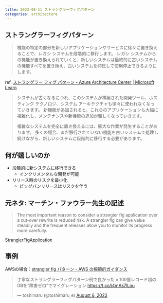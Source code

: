 ```yaml
---
title: 2023-08-11 ストラングラーフィグパターン
categories: architecture
---
```


## ストラングラーフィグパターン

> 機能の特定の部分を新しいアプリケーションやサービスに徐々に置き換えることで、レガシ システムを段階的に移行します。 レガシ システムからの機能が置き換えられていくと、新しいシステムは最終的に古いシステムの機能すべてを置き換え、古いシステムを抑圧して使用停止できるようにします。

ref. [ストラングラー フィグ パターン - Azure Architecture Center \| Microsoft Learn](https://learn.microsoft.com/ja-jp/azure/architecture/patterns/strangler-fig)

> システムが古くなるにつれ、このシステムが構築された開発ツール、ホスティング テクノロジ、システム アーキテクチャも徐々に使われなくなっていきます。 新機能が追加されると、これらのアプリケーションも大幅に複雑化し、メンテナンスや新機能の追加が難しくなっていきます。
>
> 複雑なシステムを完全に置き換えるには、膨大な作業が発生することがあります。 多くの場合、まだ移行されていない機能を古いシステムで処理し続けながら、新しいシステムに段階的に移行する必要があります。

## 何が嬉しいのか

- 段階的に新システムに移行できる
    - インクリメンタルな開発が可能
- リリース時のリスクを最小化
    - ビッグバンリリースはリスクを伴う

## 元ネタ: マーチン・ファウラー先生の記述

> The most important reason to consider a strangler fig application over a cut-over rewrite is reduced risk. A strangler fig can give value steadily and the frequent releases allow you to monitor its progress more carefully.

[StranglerFigApplication](https://martinfowler.com/bliki/StranglerFigApplication.html)

## 事例

AWSの場合：[strangler fig パターン - AWS の規範的ガイダンス](https://docs.aws.amazon.com/ja_jp/prescriptive-guidance/latest/modernization-decomposing-monoliths/strangler-fig.html)

<blockquote class="twitter-tweet"><p lang="ja" dir="ltr">丁寧なストラングラーフィグパターン例で良かった » 100億レコード超のDBを“障害ゼロ”でマイグレーション <a href="https://t.co/i4mAs7lLou">https://t.co/i4mAs7lLou</a></p>&mdash; toshimaru (@toshimaru_e) <a href="https://twitter.com/toshimaru_e/status/1688022897724719104?ref_src=twsrc%5Etfw">August 6, 2023</a></blockquote> <script async src="https://platform.twitter.com/widgets.js" charset="utf-8"></script>
